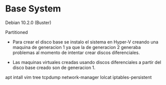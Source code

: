 # Base System

Debian 10.2.0 (Buster)

Partitioned 

- Para crear el disco base se instalo el sistema en Hyper-V creando una maquina de generacion 1 ya que la de generacion 2 generaba problemas al momento de intentar crear discos diferenciales.

- Las maquinas virtuales creadas usando discos diferenciales a partir del disco base creado son de generacion 1.


apt intall vim tree tcpdump network-manager lolcat iptables-persistent 


